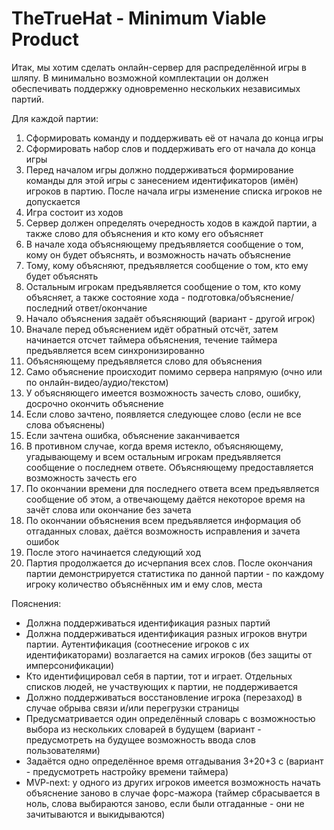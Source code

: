 # TheTrueHat - Minimum Viable Product

Итак, мы хотим сделать онлайн-сервер для распределённой игры в шляпу. 
В минимально возможной комплектации он должен обеспечивать поддержку 
одновременно нескольких независимых партий. 

Для каждой партии:
   1. Сформировать команду и поддерживать её от начала до конца игры
   1. Сформировать набор слов и поддерживать его от начала до конца игры
   1. Перед началом игры должно поддерживаться формирование команды для этой игры 
      с занесением идентификаторов (имён) игроков в партию. После начала игры 
      изменение списка игроков не допускается
   1. Игра состоит из ходов
   1. Сервер должен определять очередность ходов в каждой партии, а также слово 
      для объяснения и кто кому его объясняет
   1. В начале хода объясняющему предъявляется сообщение о том, кому он будет 
      объяснять, и возможность начать объяснение
   1. Тому, кому объясняют, предъявляется сообщение о том, кто ему будет объяснять
   1. Остальным игрокам предъявляется сообщение о том, кто кому объясняет, а также 
      состояние хода - подготовка/объяснение/последний ответ/окончание
   1. Начало объяснения задаёт объясняющий (вариант - другой игрок)
   1. Вначале перед объяснением идёт обратный отсчёт, затем начинается отсчет таймера 
      объяснения, течение таймера предъявляется всем синхронизированно
   1. Объясняющему предъявляется слово для объяснения
   1. Само объяснение происходит помимо сервера напрямую (очно или по онлайн-видео/аудио/текстом)
   1. У объясняющего имеется возможность зачесть слово, ошибку, досрочно окончить объяснение
   1. Если слово зачтено, появляется следующее слово (если не все слова объяснены)
   1. Если зачтена ошибка, объяснение заканчивается 
   1. В противном случае, когда время истекло, объясняющему, угадывающему и всем остальным игрокам 
      предъявляется сообщение о последнем ответе. Объясняющему предоставляется возможность зачесть его
   1. По окончании времени для последнего ответа всем предъявляется сообщение об этом, 
      а отвечающему даётся некоторое время на зачёт слова или окончание без зачета
   1. По окончании объяснения всем предъявляется информация об отгаданных словах, даётся 
      возможность исправления и зачета ошибок
   1. После этого начинается следующий ход
   1. Партия продолжается до исчерпания всех слов. После окончания партии демонстрируется 
      статистика по данной партии - по каждому игроку количество объяснённых им и ему слов, места

Пояснения:
  * Должна поддерживаться идентификация разных партий
  * Должна поддерживаться идентификация разных игроков внутри партии. Аутентификация 
    (соотнесение игроков с их идентификаторами) возлагается на самих игроков (без защиты от имперсонификации)
  * Кто идентифицировал себя в партии, тот и играет. Отдельных списков людей, не участвующих к партии, не поддерживается
  * Должно поддерживаться восстановление игрока (перезаход) в случае обрыва связи и/или перегрузки страницы
  * Предусматривается один определённый словарь с возможностью выбора из нескольких словарей
    в будущем (вариант - предусмотреть на будущее возможность ввода слов пользователями)
  * Задаётся одно определённое время отгадывания 3+20+3 с (вариант - предусмотреть настройку времени таймера)
  * MVP-next: у одного из других игроков имеется возможность начать объяснение заново в случае форс-мажора
    (таймер сбрасывается в ноль, слова выбираются заново, если были отгаданные - они не зачитываются и выкидываются)

